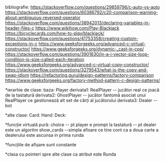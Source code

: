 bibliografie:
https://stackoverflow.com/questions/29859796/c-auto-vs-auto
https://stackoverflow.com/questions/60386792/c20-comparison-warning-about-ambiguous-reversed-operator
https://stackoverflow.com/questions/38942013/declaring-variables-in-header-files-c
https://www.wikihow.com/Play-Blackjack
https://bicyclecards.com/how-to-play/blackjack/
https://stackoverflow.com/questions/41753358/creating-custom-exceptions-in-c
https://www.geeksforgeeks.org/advanced-c-virtual-constructor/
https://www.geeksforgeeks.org/dynamic-_cast-in-cpp/
https://stackoverflow.com/questions/3901630/in-a-i-vector-size-loop-condition-is-size-called-each-iteration
https://www.geeksforgeeks.org/advanced-c-virtual-copy-constructor/
https://stackoverflow.com/questions/3279543/what-is-the-copy-and-swap-idiom
https://refactoring.guru/design-patterns/factory-comparison
https://www.geeksforgeeks.org/factory-method-pattern-c-design-patterns/

*ierarhie de clase:
baza: Player
derivata1: RealPlayer  -- jucător real ce joacă de la tastatură
derivata2: GhostPlayer -- jucător fantomă asociat unui RealPlayer ce gestionează alt set de cărți al jucătorului
derivata3: Dealer      -- bot


*alte clase:
Card:
Hand:
Deck:

*funcție virtuală pură: choice -- pt player e prompt la tastatură
												  		 -- pt dealer este un algoritm
												show_cards --simpla afisare ce tine cont ca a doua carte a dealerului este ascunsa in prima runda

*funcțiile de afișare sunt constante

*clasa cu pointeri spre alte clase ca atribut este Runda



